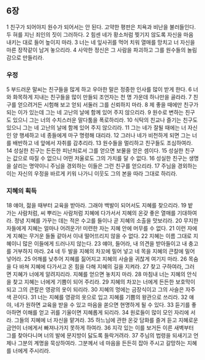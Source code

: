 ## 6장
1 친구가 되어야지 원수가 되어서는 안 된다. 고약한 평판은 치욕과 비난을 불러들인다. 두 혀를 지닌 죄인의 짓이 그러하다.
2 힘센 네가 황소처럼 찢기지 않도록 자신을 마음 내키는 대로 들어 높이지 마라.
3 너는 네 잎사귀를 먹어 치워 열매를 망치고 너 자신을 마른 장작같이 남겨 놓으리라.
4 사악한 정신은 그 사람을 파괴하고 그를 원수들의 놀림감으로 만들리라.
### 우정
5 부드러운 말씨는 친구들을 많게 하고 우아한 말은 정중한 인사를 많이 받게 한다.
6 너와 화목하게 지내는 친구들을 많이 만들되 조언자는 천 명 가운데 하나만을 골라라.
7 친구를 얻으려거든 시험해 보고 얻되 서둘러 그를 신뢰하지 마라.
8 제 좋을 때에만 친구가 되는 이가 있는데 그는 네 고난의 날에 함께 있어 주지 않으리라.
9 원수로 변하는 친구도 있으니 그는 너의 수치스러운 말다툼을 폭로하리라.
10 식탁의 친교나 즐기는 친구도 있으니 그는 네 고난의 날에 함께 있어 주지 않으리라.
11 그는 네가 잘될 때에는 너 자신인 양 행세하고 네 종들에게 마구 명령해 대리라.
12 그러나 네가 비천하게 되면 그는 너를 배반하고 네 앞에서 자취를 감추리라.
13 원수들을 멀리하고 친구들도 조심하여라.
14 성실한 친구는 든든한 피난처로서 그를 얻으면 보물을 얻은 셈이다.
15 성실한 친구는 값으로 따질 수 없으니 어떤 저울로도 그의 가치를 달 수 없다.
16 성실한 친구는 생명을 살리는 명약이니 주님을 경외하는 이들은 그런 친구를 얻으리라.
17 주님을 경외하는 이는 자신의 우정을 바르게 키워 나가니 이웃도 그의 본을 따라 그대로 하리라.
### 지혜의 획득
18 얘야, 젊을 때부터 교육을 받아라. 그래야 백발이 되어서도 지혜를 찾으리라.
19 밭 가는 사람처럼, 씨 뿌리는 사람처럼 지혜에 다가서서 지혜의 온갖 좋은 열매를 기대하여라. 정녕 지혜를 가꾸는 데는 적은 수고를 들이나 곧 지혜의 소출을 맛보리라.
20 무지한 자들에게 지혜는 얼마나 어려운가! 미련한 자는 지혜 안에 머무를 수 없다.
21 이런 자에게 지혜는 무거운 들돌 같아서 이내 떨어뜨리지 않을 수 없다.
22 지혜는 이름 그대로 지혜이니 많은 이들에게 드러나지 않는다.
23 얘야, 들어라, 내 의견을 받아들이고 내 충고를 거부하지 마라.
24 네 두 발을 지혜의 차꼬에 밀어 넣고 네 목을 지혜의 큰칼에 밀어 넣어라.
25 어깨를 낮추어 지혜를 짊어지고 지혜의 사슬을 귀찮게 여기지 마라.
26 목숨을 다 바쳐 지혜에 다가서고 온 힘을 다해 지혜의 길을 지켜라.
27 찾고 구하여라, 그러면 지혜가 너에게 알려지리라. 지혜를 얻으면 놓치지 마라.
28 마침내 너는 지혜의 안식을 찾고 지혜는 너에게 기쁨이 되어 주리라.
29 지혜의 차꼬는 너에게 든든한 보호막이 되고 그의 큰칼은 영광의 옷이 되리라.
30 지혜의 멍에는 금장식이고 그의 사슬은 자주색 끈이다.
31 너는 지혜를 영광의 옷으로 입고 지혜를 기쁨의 왕관으로 쓰리라.
32 얘야, 네가 원하면 교육을 받을 수 있고 마음을 쏟으면 현명하게 될 수 있다.
33 듣기를 좋아하면 이해를 얻고 귀를 기울이면 지혜롭게 되리라.
34 원로들이 많이 모인 자리에 서라. 그들의 지혜에 너 자신을 맡겨라.
35 하느님에 관한 온갖 담화를 즐겨 듣고 지혜로운 금언이 너에게서 빠져나가지 못하게 하여라.
36 지각 있는 이를 보거든 이른 새벽부터 그를 찾아다니며 너의 발에 문지방이 닳도록 들락거려라.
37 주님의 법령을 되새기고 언제나 그분의 계명을 묵상하여라. 그분께서 네 마음을 든든히 잡아 주시고 갈망하는 지혜를 너에게 주시리라.
